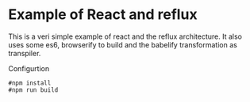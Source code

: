 Example of React and reflux
===========================

This is a veri simple example of react and the reflux architecture.
It also uses some es6, browserify to build and the babelify transformation as transpiler.

Configurtion

	#npm install
	#npm run build

